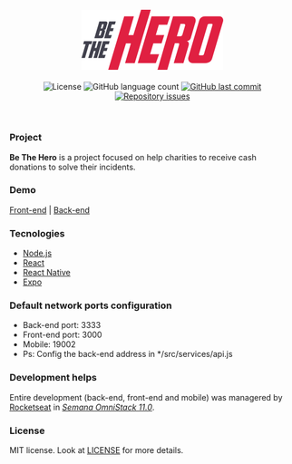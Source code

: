<h4 align="center">
    <img src="./frontend/src/assets/logo.svg" width="250px" /><br>
</h4>
<p align="center">
    <img alt="License" src="https://img.shields.io/badge/license-MIT-brightgreen">
    <img alt="GitHub language count" src="https://img.shields.io/github/languages/count/EffectRenan/be-the-hero">
     <a href="https://github.com/EffectRenan/be-the-hero/commits/master">
        <img alt="GitHub last commit" src="https://img.shields.io/github/last-commit/EffectRenan/be-the-hero">
    </a>
    <a href="https://github.com/Rocketseat/semana-omnistack-10/issues">
        <img alt="Repository issues" src="https://img.shields.io/github/issues/EffectRenan/be-the-hero">
    </a>
</p>

<br>


### Project

**Be The Hero** is a project focused on help charities to receive cash donations to solve their incidents.


### Demo
[Front-end](https://effectrenan-be-the-hero.netlify.com/) | 
[Back-end](https://effectrenan-be-the-hero.herokuapp.com/)


### Tecnologies
- [Node.js](https://nodejs.org/en/)
- [React](https://reactjs.org/)
- [React Native](https://reactnative.dev)
- [Expo](https://expo.io/)


### Default network ports configuration
- Back-end port: 3333
- Front-end port: 3000
- Mobile: 19002
- Ps: Config the back-end address in */src/services/api.js


### Development helps

Entire development (back-end, front-end and mobile) was managered by [Rocketseat](https://rocketseat.com.br/) in *[Semana OmniStack 11.0](https://rocketseat.com.br/week/inscricao/11.0)*.


### License

MIT license. Look at [LICENSE](LICENSE) for more details.
